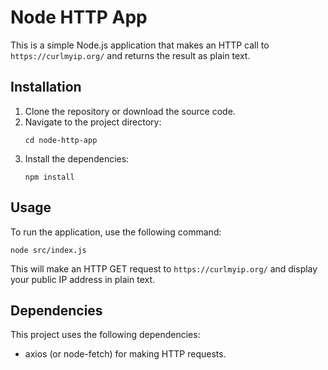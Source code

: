 # Node HTTP App

This is a simple Node.js application that makes an HTTP call to `https://curlmyip.org/` and returns the result as plain text.

## Installation

1. Clone the repository or download the source code.
2. Navigate to the project directory:
   ```
   cd node-http-app
   ```
3. Install the dependencies:
   ```
   npm install
   ```

## Usage

To run the application, use the following command:
```
node src/index.js
```

This will make an HTTP GET request to `https://curlmyip.org/` and display your public IP address in plain text.

## Dependencies

This project uses the following dependencies:
- axios (or node-fetch) for making HTTP requests.